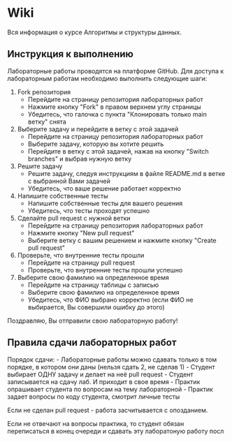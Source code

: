 # Wiki
Вся информация о курсе Алгоритмы и структуры данных.


## Инструкция к выполнению

Лабораторные работы проводятся на платформе GitHub. Для доступа к лабораторным работам необходимо выполнить следующие шаги:
1. Fork репозитория
      - Перейдите на страницу репозитория лабораторных работ
      - Нажмите кнопку "Fork" в правом верхнем углу страницы
      - Убедитесь, что галочка с пункта "Клонировать только main ветку" снята
2. Выберите задачу и перейдите в ветку с этой задачей
      - Перейдите на страницу репозитория лабораторных работ
      - Выберите задачу, которую вы хотите решить
      - Перейдите в ветку с этой задачей, нажав на кнопку "Switch branches" и выбрав нужную ветку
3. Решите задачу
      - Решите задачу, следуя инструкциям в файле README.md в ветке с выбранной Вами задачей
      - Убедитесь, что ваше решение работает корректно 
4. Напишите собственные тесты
      - Напишите собственные тесты для вашего решения
      - Убедитесь, что тесты проходят успешно
5. Сделайте pull request с нужной ветки
      - Перейдите на страницу репозитория лабораторных работ
      - Нажмите кнопку "New pull request"
      - Выберите ветку с вашим решением и нажмите кнопку "Create pull request"
6. Проверьте, что внутренние тесты прошли
      - Перейдите на страницу pull request
      - Проверьте, что внутренние тесты прошли успешно
7. Выберите свою фамилию на определенное время
      - Перейдите на страницу таблицы с записью
      - Выберите свою фамилию на определенное время
      - Убедитесь, что ФИО выбрано корректно  (если ФИО не выбирается, Вы совершили ошибку до этого)

Поздравляю, Вы отправили свою лабораторную работу!


## Правила сдачи лабораторных работ

Порядок сдачи:
      - Лабораторные работы можно сдавать только в том порядке, в котором они даны (нельзя сдать 2, не сделав 1)
      - Студент выбирает ОДНУ задачу и делает на неё pull request
      - Студент записывается на сдачу лаб.  И приходит в свое время
      - Практик опрашивает студента по вопросам на тему лабораторной 
      - Практик задает вопросы по коду студента, смотрит личные тесты

Если не сделан pull request - работа засчитывается с опозданием.

Если не отвечают на вопросы практика, то студент обязан переписаться в конец очереди и сдавать эту лаборатоную работу посл
